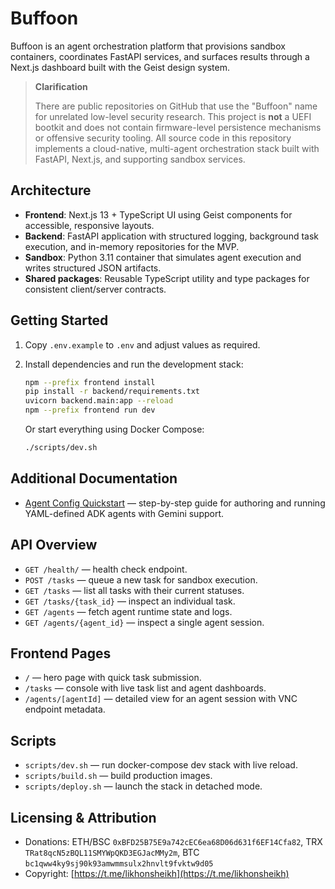 # Buffoon

Buffoon is an agent orchestration platform that provisions sandbox containers, coordinates FastAPI services, and surfaces results through a Next.js dashboard built with the Geist design system.

> **Clarification**
>
> There are public repositories on GitHub that use the "Buffoon" name for unrelated low-level security research. This project is **not** a UEFI bootkit and does not contain firmware-level persistence mechanisms or offensive security tooling. All source code in this repository implements a cloud-native, multi-agent orchestration stack built with FastAPI, Next.js, and supporting sandbox services.

## Architecture

- **Frontend**: Next.js 13 + TypeScript UI using Geist components for accessible, responsive layouts.
- **Backend**: FastAPI application with structured logging, background task execution, and in-memory repositories for the MVP.
- **Sandbox**: Python 3.11 container that simulates agent execution and writes structured JSON artifacts.
- **Shared packages**: Reusable TypeScript utility and type packages for consistent client/server contracts.

## Getting Started

1. Copy `.env.example` to `.env` and adjust values as required.
2. Install dependencies and run the development stack:

   ```bash
   npm --prefix frontend install
   pip install -r backend/requirements.txt
   uvicorn backend.main:app --reload
   npm --prefix frontend run dev
   ```

   Or start everything using Docker Compose:

   ```bash
   ./scripts/dev.sh
   ```

## Additional Documentation

- [Agent Config Quickstart](docs/agent-config-quickstart.md) — step-by-step guide for authoring and running YAML-defined ADK agents with Gemini support.

## API Overview

- `GET /health/` — health check endpoint.
- `POST /tasks` — queue a new task for sandbox execution.
- `GET /tasks` — list all tasks with their current statuses.
- `GET /tasks/{task_id}` — inspect an individual task.
- `GET /agents` — fetch agent runtime state and logs.
- `GET /agents/{agent_id}` — inspect a single agent session.

## Frontend Pages

- `/` — hero page with quick task submission.
- `/tasks` — console with live task list and agent dashboards.
- `/agents/[agentId]` — detailed view for an agent session with VNC endpoint metadata.

## Scripts

- `scripts/dev.sh` — run docker-compose dev stack with live reload.
- `scripts/build.sh` — build production images.
- `scripts/deploy.sh` — launch the stack in detached mode.

## Licensing & Attribution

- Donations: ETH/BSC `0xBFD25B75E9a742cEC6ea68D06d631f6EF14Cfa82`, TRX `TRat8qcN5zBQL11SMYWpQKD3EGJacMMy2m`, BTC `bc1qww4ky9sj90k93amwmmsulx2hnvlt9fvktw9d05`
- Copyright: [https://t.me/likhonsheikh](https://t.me/likhonsheikh)
